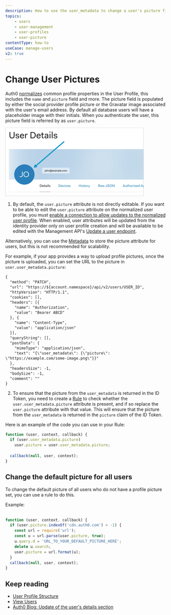 ```yaml
---
description: How to use the user_metadata to change a user's picture field and how to change the default picture for all users.
topics:
    - users
    - user-management
    - user-profiles
    - user-picture
contentType: how-to
useCase: manage-users
v2: true
---
```


# Change User Pictures

Auth0 [normalizes](/users/normalized) common profile properties in the User Profile, this includes the `name` and `picture` field and more. The picture field is populated by either the social provider profile picture or the Gravatar image associated with the user's email address. By default all database users will have a placeholder image with their initials. When you authenticate the user, this picture field is referred by as `user.picture`.

![User Picture](/media/articles/user-profile/user-picture.png)

1. By default, the `user.picture` attribute is not directly editable. If you want to be able to edit the `user.picture` attribute on the normalized user profile, you must [enable a connection to allow updates to the normalized user profile](/connections/guides/allow-update-normalized-user-profile). When enabled, user attributes will be updated from the identity provider only on user profile creation and will be available to be edited with the Management API's [Update a user endpoint](/api/management/v2#!/Users/patch_users_by_id).

Alternatively, you can use the [Metadata](/users/concepts/overview-user-metadata) to store the picture attribute for users, but this is not recommended for scalability.

For example, if your app provides a way to upload profile pictures, once the picture is uploaded, you can set the URL to the picture in `user.user_metadata.picture`:

```har
{
  "method": "PATCH",
  "url": "https://${account.namespace}/api/v2/users/USER_ID",
  "httpVersion": "HTTP/1.1",
  "cookies": [],
  "headers": [{
    "name": "Authorization",
    "value": "Bearer ABCD"
  }, {
    "name": "Content-Type",
    "value": "application/json"
  }],
  "queryString": [],
  "postData": {
    "mimeType": "application/json",
    "text": "{\"user_metadata\": {\"picture\": \"https://example.com/some-image.png\"}}"
  },
  "headersSize": -1,
  "bodySize": -1,
  "comment": ""
}
```

2. To ensure that the picture from the `user_metadata` is returned in the ID Token, you need to create a [Rule](/rules) to check whether the `user.user_metadata.picture` attribute is present, and if so replace the `user.picture` attribute with that value. This will ensure that the picture from the `user_metadata` is returned in the `picture` claim of the ID Token.

Here is an example of the code you can use in your Rule:

```js
function (user, context, callback) {
  if (user.user_metadata.picture)
    user.picture = user.user_metadata.picture;

  callback(null, user, context);
}
```

## Change the default picture for all users

To change the default picture of all users who do not have a profile picture set, you can use a rule to do this.

Example:

```js

function (user, context, callback) {
  if (user.picture.indexOf('cdn.auth0.com') > -1) {
    const url = require('url');
    const u = url.parse(user.picture, true);
    u.query.d = 'URL_TO_YOUR_DEFAULT_PICTURE_HERE';
    delete u.search;
    user.picture = url.format(u);
  }
  callback(null, user, context);
}

```

## Keep reading

- [User Profile Structure](/users/references/user-profile-structure)
- [View Users](/users/guides/view-users)
- [Auth0 Blog: Update of the user's details section](https://auth0.com/blog/update-of-the-user-details-section/)
